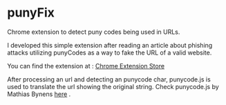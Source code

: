 # punyFix
Chrome extension to detect puny codes being used in URLs.

I developed this simple extension after reading an article about 
phishing attacks utilizing punyCodes as a way to fake the URL of 
a valid website.

You can find the extension at : 
[Chrome Extension Store](https://chrome.google.com/webstore/detail/punyfix/eafgigggpcofjbikmnpakmijccfkglcd?hl=en#:~:text=PunyFIX&text=Protects%20Google%20Chrome%20against%20Phishing,correct%20address%20you%20are%20loading)

After processing an url and detecting an punycode char, punycode.js is used to translate the url showing
the original string.
Check punycode.js by Mathias Bynens [here](https://github.com/mathiasbynens/punycode.js) .

